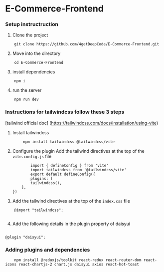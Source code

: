 # E-Commerce-Frontend

### Setup instructruction

1. Clone the project 

```
    git clone https://github.com/4getDeepCode/E-Commerce-Frontend.git
```

2. Move into the directory

```
    cd E-Commerce-Frontend
```

3. install dependencies

```
    npm i
```

4. run the server

```
    npm run dev
```

### Instructions for tailwindcss follow these 3 steps

[tailwind official doc] (https://tailwindcss.com/docs/installation/using-vite)

1. Install tailwindcss

``` 
        npm install tailwindcss @tailwindcss/vite
```

2. Configure the plugin Add the tailwind directives at the top of the `vite.config.js` file

    ```
            import { defineConfig } from 'vite'
            import tailwindcss from '@tailwindcss/vite'
            export default defineConfig({
            plugins: [
            tailwindcss(),
        ],
    })      

    ```

3. Add the tailwind directives at the top of the `index.css` file

```
    @import "tailwindcss";
    
```

4. Add the following details in the plugin property of daisyui

```

@plugin "daisyui";
```


### Adding plugins and dependencies

```
    npm install @reduxjs/toolkit react-redux react-router-dom react-icons react-chartjs-2 chart.js daisyui axios react-hot-toast
```




